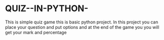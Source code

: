 # QUIZ--IN-PYTHON-
This is simple quiz game  this is basic python project.
In this project you can place your question and put options and at the end of the game you you will get your mark and percentage
